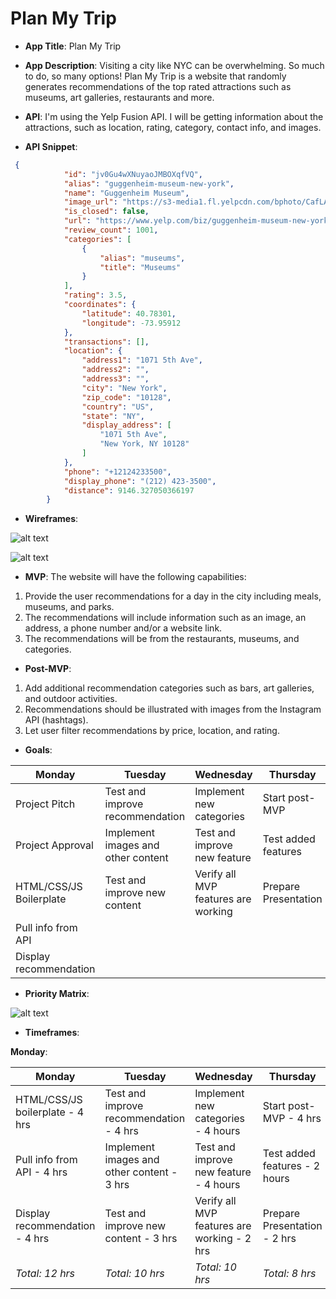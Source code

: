 # Plan My Trip

- **App Title**: Plan My Trip

- **App Description**: Visiting a city like NYC can be overwhelming. So much to do, so many options! Plan My Trip is a website that randomly generates recommendations of the top rated attractions such as museums, art galleries, restaurants and more.

- **API**: I'm using the Yelp Fusion API. I will be getting information about the attractions, such as location, rating, category, contact info, and images.

- **API Snippet**: 
```json
 {
            "id": "jv0Gu4wXNuyaoJMBOXqfVQ",
            "alias": "guggenheim-museum-new-york",
            "name": "Guggenheim Museum",
            "image_url": "https://s3-media1.fl.yelpcdn.com/bphoto/CafLAiRyTmM578KrHEU2kg/o.jpg",
            "is_closed": false,
            "url": "https://www.yelp.com/biz/guggenheim-museum-new-york?adjust_creative=fJF2xokaIgQsmNLuav5etQ&utm_campaign=yelp_api_v3&utm_medium=api_v3_business_search&utm_source=fJF2xokaIgQsmNLuav5etQ",
            "review_count": 1001,
            "categories": [
                {
                    "alias": "museums",
                    "title": "Museums"
                }
            ],
            "rating": 3.5,
            "coordinates": {
                "latitude": 40.78301,
                "longitude": -73.95912
            },
            "transactions": [],
            "location": {
                "address1": "1071 5th Ave",
                "address2": "",
                "address3": "",
                "city": "New York",
                "zip_code": "10128",
                "country": "US",
                "state": "NY",
                "display_address": [
                    "1071 5th Ave",
                    "New York, NY 10128"
                ]
            },
            "phone": "+12124233500",
            "display_phone": "(212) 423-3500",
            "distance": 9146.327050366197
        }
```

- **Wireframes**:  

![alt text](https://i.imgur.com/FqJ2HTn.png "mockup")

![alt text](https://i.imgur.com/ndjUGTY.png "desktopMockup")

- **MVP**: 
The website will have the following capabilities:
1. Provide the user recommendations for a day in the city including meals, museums, and parks.
2. The recommendations will include information such as an image, an address, a phone number and/or a website link. 
3. The recommendations will be from the restaurants, museums, and categories. 

- **Post-MVP**: 
1. Add additional recommendation categories such as bars, art galleries, and outdoor activities. 
2. Recommendations should be illustrated with images from the Instagram API (hashtags).
3. Let user filter recommendations by price, location, and rating.

- **Goals**: 

| **Monday**              | **Tuesday**                       | **Wednesday**                       | **Thursday**         |
| ------------------------|-----------------------------------| ------------------------------------| ---------------------|
| Project Pitch           | Test and improve recommendation   | Implement new categories            | Start post-MVP       |
| Project Approval        | Implement images and other content| Test and improve new feature        | Test added features  |
| HTML/CSS/JS Boilerplate | Test and improve new content      | Verify all MVP features are working | Prepare Presentation |
| Pull info from API      |                                   |                                     |                      |
| Display recommendation  |                                   |                                     |                      |


- **Priority Matrix**: 

![alt text](https://i.imgur.com/qDMUzjO.png "Graph")

- **Timeframes**: 

**Monday**:

| **Monday**              | **Tuesday**                       | **Wednesday**                       | **Thursday**         |
| ------------------------|-----------------------------------| ------------------------------------| ---------------------|
|HTML/CSS/JS boilerplate - 4 hrs|Test and improve recommendation - 4 hrs|Implement new categories - 4 hours| Start post-MVP - 4 hrs|
|Pull info from API - 4 hrs|Implement images and other content - 3 hrs|Test and improve new feature - 4 hours|Test added features - 2 hours|
|Display recommendation - 4 hrs | Test and improve new content - 3 hrs|Verify all MVP features are working - 2 hrs|Prepare Presentation - 2 hrs |
|*Total: 12 hrs*|*Total: 10 hrs*|*Total: 10 hrs*|*Total:  8 hrs*|
